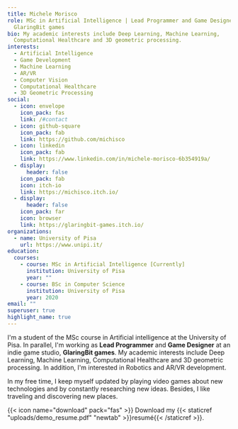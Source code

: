 ```yaml
---
title: Michele Morisco
role: MSc in Artificial Intelligence | Lead Programmer and Game Designer at
  GlaringBit games
bio: My academic interests include Deep Learning, Machine Learning,
  Computational Healthcare and 3D geometric processing.
interests:
  - Artificial Intelligence
  - Game Development
  - Machine Learning
  - AR/VR
  - Computer Vision
  - Computational Healthcare
  - 3D Geometric Processing
social:
  - icon: envelope
    icon_pack: fas
    link: /#contact
  - icon: github-square
    icon_pack: fab
    link: https://github.com/michisco
  - icon: linkedin
    icon_pack: fab
    link: https://www.linkedin.com/in/michele-morisco-6b354919a/
  - display:
      header: false
    icon_pack: fab
    icon: itch-io
    link: https://michisco.itch.io/
  - display:
      header: false
    icon_pack: far
    icon: browser
    link: https://glaringbit-games.itch.io/
organizations:
  - name: University of Pisa
    url: https://www.unipi.it/
education:
  courses:
    - course: MSc in Artificial Intelligence [Currently]
      institution: University of Pisa
      year: ""
    - course: BSc in Computer Science
      institution: University of Pisa
      year: 2020
email: ""
superuser: true
highlight_name: true
---
```

I'm a student of the MSc course in Artificial intelligence at the University of Pisa. In parallel, I'm working as **Lead Programmer** and **Game Designer** at an indie game studio, **GlaringBit games**. My academic interests include Deep Learning, Machine Learning, Computational Healthcare and 3D geometric processing. In addition, I'm interested in Robotics and AR/VR development.

In my free time, I keep myself updated by playing video games about new technologies and by constantly researching new ideas. Besides, I like traveling and discovering new places.

{{< icon name="download" pack="fas" >}} Download my {{< staticref "uploads/demo_resume.pdf" "newtab" >}}resumé{{< /staticref >}}.